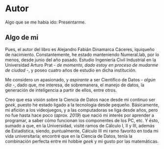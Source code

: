 # Autor

Algo que se me había ido: Presentarme.

## Algo de mi

Pues, el autor del libro es Alejandro Fabián Dinamarca Cáceres, iquiqueño de nacimiento. Constantemente, he estado manteniendo Numeral.lab, por lo menos, desde junio del año pasado. Estudio Ingeniería Civil Industrial en la Universidad Arturo Prat - *de momento, dado estoy en proceso de mudarme de ciudad* -, y poseo cuatro años de estudio en dicha institución.

Me considero un apasionado, y *aspirante* a ser Científico de Datos - *algún día* -, dado que, me interesa, de sobremanera, el manejo de datos, la generación de inteligencia a partir de ellos, entre otros. 

Creo que esa *visión* sobre la Ciencia de Datos nace desde mi continuo ser *geek*, puesto he estado ligado a la tecnología desde pequeño. Básicamente, mi afición a los videojuegos, y a las computadoras se liga desde años, pero no fue hasta hace poco (*aprox. 2019*) que nació mi interés por aprender a programar, a saber cómo funcionan los componentes de los PC, etc. Y ésto, sumado a que, en la Universidad, visité ramos de Cálculo I, II y III, además de Estadística, siendo, puntualmente, Cálculo III mi ramo favorito en toda mi vida universitaria; encontré que en la Ciencia de Datos, tenía la combinación perfecta entre mi hobbie *geek* y mi gusto por las matemáticas.